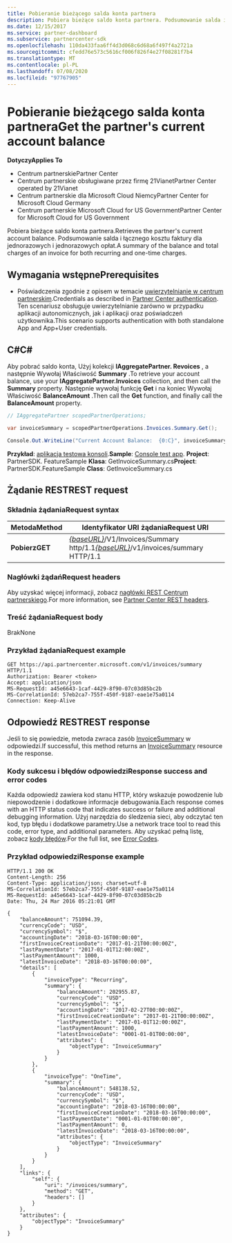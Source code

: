 ```yaml
---
title: Pobieranie bieżącego salda konta partnera
description: Pobiera bieżące saldo konta partnera. Podsumowanie salda i łącznego kosztu faktury dla jednorazowych i jednorazowych opłat.
ms.date: 12/15/2017
ms.service: partner-dashboard
ms.subservice: partnercenter-sdk
ms.openlocfilehash: 110da433faa6ff4d3d068c6d68a6f497f4a2721a
ms.sourcegitcommit: cfedd76e573c5616cf006f826f4e27f08281f7b4
ms.translationtype: MT
ms.contentlocale: pl-PL
ms.lasthandoff: 07/08/2020
ms.locfileid: "97767905"
---
```

# <a name="get-the-partners-current-account-balance"></a><span data-ttu-id="e4a87-104">Pobieranie bieżącego salda konta partnera</span><span class="sxs-lookup"><span data-stu-id="e4a87-104">Get the partner's current account balance</span></span>

<span data-ttu-id="e4a87-105">**Dotyczy**</span><span class="sxs-lookup"><span data-stu-id="e4a87-105">**Applies To**</span></span>

- <span data-ttu-id="e4a87-106">Centrum partnerskie</span><span class="sxs-lookup"><span data-stu-id="e4a87-106">Partner Center</span></span>
- <span data-ttu-id="e4a87-107">Centrum partnerskie obsługiwane przez firmę 21Vianet</span><span class="sxs-lookup"><span data-stu-id="e4a87-107">Partner Center operated by 21Vianet</span></span>
- <span data-ttu-id="e4a87-108">Centrum partnerskie dla Microsoft Cloud Niemcy</span><span class="sxs-lookup"><span data-stu-id="e4a87-108">Partner Center for Microsoft Cloud Germany</span></span>
- <span data-ttu-id="e4a87-109">Centrum partnerskie Microsoft Cloud for US Government</span><span class="sxs-lookup"><span data-stu-id="e4a87-109">Partner Center for Microsoft Cloud for US Government</span></span>

<span data-ttu-id="e4a87-110">Pobiera bieżące saldo konta partnera.</span><span class="sxs-lookup"><span data-stu-id="e4a87-110">Retrieves the partner's current account balance.</span></span> <span data-ttu-id="e4a87-111">Podsumowanie salda i łącznego kosztu faktury dla jednorazowych i jednorazowych opłat.</span><span class="sxs-lookup"><span data-stu-id="e4a87-111">A summary of the balance and total charges of an invoice for both recurring and one-time charges.</span></span>

## <a name="prerequisites"></a><span data-ttu-id="e4a87-112">Wymagania wstępne</span><span class="sxs-lookup"><span data-stu-id="e4a87-112">Prerequisites</span></span>

- <span data-ttu-id="e4a87-113">Poświadczenia zgodnie z opisem w temacie [uwierzytelnianie w centrum partnerskim](partner-center-authentication.md).</span><span class="sxs-lookup"><span data-stu-id="e4a87-113">Credentials as described in [Partner Center authentication](partner-center-authentication.md).</span></span> <span data-ttu-id="e4a87-114">Ten scenariusz obsługuje uwierzytelnianie zarówno w przypadku aplikacji autonomicznych, jak i aplikacji oraz poświadczeń użytkownika.</span><span class="sxs-lookup"><span data-stu-id="e4a87-114">This scenario supports authentication with both standalone App and App+User credentials.</span></span>

## <a name="c"></a><span data-ttu-id="e4a87-115">C\#</span><span class="sxs-lookup"><span data-stu-id="e4a87-115">C\#</span></span>

<span data-ttu-id="e4a87-116">Aby pobrać saldo konta, Użyj kolekcji **IAggregatePartner. Revoices** , a następnie Wywołaj Właściwość **Summary** .</span><span class="sxs-lookup"><span data-stu-id="e4a87-116">To retrieve your account balance, use your **IAggregatePartner.Invoices** collection, and then call the **Summary** property.</span></span> <span data-ttu-id="e4a87-117">Następnie wywołaj funkcję **Get** i na koniec Wywołaj Właściwość **BalanceAmount** .</span><span class="sxs-lookup"><span data-stu-id="e4a87-117">Then call the **Get** function, and finally call the **BalanceAmount** property.</span></span>

``` csharp
// IAggregatePartner scopedPartnerOperations;

var invoiceSummary = scopedPartnerOperations.Invoices.Summary.Get();

Console.Out.WriteLine("Current Account Balance:  {0:C}", invoiceSummary.BalanceAmount);
```

<span data-ttu-id="e4a87-118">**Przykład**: [aplikacja testowa konsoli](console-test-app.md).</span><span class="sxs-lookup"><span data-stu-id="e4a87-118">**Sample**: [Console test app](console-test-app.md).</span></span> <span data-ttu-id="e4a87-119">**Project**: PartnerSDK. FeatureSample **Klasa**: GetInvoiceSummary.cs</span><span class="sxs-lookup"><span data-stu-id="e4a87-119">**Project**: PartnerSDK.FeatureSample **Class**: GetInvoiceSummary.cs</span></span>

## <a name="rest-request"></a><span data-ttu-id="e4a87-120">Żądanie REST</span><span class="sxs-lookup"><span data-stu-id="e4a87-120">REST request</span></span>

### <a name="request-syntax"></a><span data-ttu-id="e4a87-121">Składnia żądania</span><span class="sxs-lookup"><span data-stu-id="e4a87-121">Request syntax</span></span>

| <span data-ttu-id="e4a87-122">Metoda</span><span class="sxs-lookup"><span data-stu-id="e4a87-122">Method</span></span>  | <span data-ttu-id="e4a87-123">Identyfikator URI żądania</span><span class="sxs-lookup"><span data-stu-id="e4a87-123">Request URI</span></span>                                                              |
|---------|--------------------------------------------------------------------------|
| <span data-ttu-id="e4a87-124">**Pobierz**</span><span class="sxs-lookup"><span data-stu-id="e4a87-124">**GET**</span></span> | <span data-ttu-id="e4a87-125">[*{baseURL}*](partner-center-rest-urls.md)/V1/Invoices/Summary http/1.1</span><span class="sxs-lookup"><span data-stu-id="e4a87-125">[*{baseURL}*](partner-center-rest-urls.md)/v1/invoices/summary HTTP/1.1</span></span>  |

### <a name="request-headers"></a><span data-ttu-id="e4a87-126">Nagłówki żądań</span><span class="sxs-lookup"><span data-stu-id="e4a87-126">Request headers</span></span>

<span data-ttu-id="e4a87-127">Aby uzyskać więcej informacji, zobacz [nagłówki REST Centrum partnerskiego](headers.md).</span><span class="sxs-lookup"><span data-stu-id="e4a87-127">For more information, see [Partner Center REST headers](headers.md).</span></span>

### <a name="request-body"></a><span data-ttu-id="e4a87-128">Treść żądania</span><span class="sxs-lookup"><span data-stu-id="e4a87-128">Request body</span></span>

<span data-ttu-id="e4a87-129">Brak</span><span class="sxs-lookup"><span data-stu-id="e4a87-129">None</span></span>

### <a name="request-example"></a><span data-ttu-id="e4a87-130">Przykład żądania</span><span class="sxs-lookup"><span data-stu-id="e4a87-130">Request example</span></span>

```http
GET https://api.partnercenter.microsoft.com/v1/invoices/summary HTTP/1.1
Authorization: Bearer <token>
Accept: application/json
MS-RequestId: a45e6643-1caf-4429-8f90-07c03d85bc2b
MS-CorrelationId: 57eb2ca7-755f-450f-9187-eae1e75a0114
Connection: Keep-Alive
```

## <a name="rest-response"></a><span data-ttu-id="e4a87-131">Odpowiedź REST</span><span class="sxs-lookup"><span data-stu-id="e4a87-131">REST response</span></span>

<span data-ttu-id="e4a87-132">Jeśli to się powiedzie, metoda zwraca zasób [InvoiceSummary](invoice-resources.md#invoicesummary) w odpowiedzi.</span><span class="sxs-lookup"><span data-stu-id="e4a87-132">If successful, this method returns an [InvoiceSummary](invoice-resources.md#invoicesummary) resource in the response.</span></span>

### <a name="response-success-and-error-codes"></a><span data-ttu-id="e4a87-133">Kody sukcesu i błędów odpowiedzi</span><span class="sxs-lookup"><span data-stu-id="e4a87-133">Response success and error codes</span></span>

<span data-ttu-id="e4a87-134">Każda odpowiedź zawiera kod stanu HTTP, który wskazuje powodzenie lub niepowodzenie i dodatkowe informacje debugowania.</span><span class="sxs-lookup"><span data-stu-id="e4a87-134">Each response comes with an HTTP status code that indicates success or failure and additional debugging information.</span></span> <span data-ttu-id="e4a87-135">Użyj narzędzia do śledzenia sieci, aby odczytać ten kod, typ błędu i dodatkowe parametry.</span><span class="sxs-lookup"><span data-stu-id="e4a87-135">Use a network trace tool to read this code, error type, and additional parameters.</span></span> <span data-ttu-id="e4a87-136">Aby uzyskać pełną listę, zobacz [kody błędów](error-codes.md).</span><span class="sxs-lookup"><span data-stu-id="e4a87-136">For the full list, see [Error Codes](error-codes.md).</span></span>

### <a name="response-example"></a><span data-ttu-id="e4a87-137">Przykład odpowiedzi</span><span class="sxs-lookup"><span data-stu-id="e4a87-137">Response example</span></span>

```http
HTTP/1.1 200 OK
Content-Length: 256
Content-Type: application/json; charset=utf-8
MS-CorrelationId: 57eb2ca7-755f-450f-9187-eae1e75a0114
MS-RequestId: a45e6643-1caf-4429-8f90-07c03d85bc2b
Date: Thu, 24 Mar 2016 05:21:01 GMT

{
    "balanceAmount": 751094.39,
    "currencyCode": "USD",
    "currencySymbol": "$",
    "accountingDate": "2018-03-16T00:00:00",
    "firstInvoiceCreationDate": "2017-01-21T00:00:00Z",
    "lastPaymentDate": "2017-01-01T12:00:00Z",
    "lastPaymentAmount": 1000,
    "latestInvoiceDate": "2018-03-16T00:00:00",
    "details": [
        {
            "invoiceType": "Recurring",
            "summary": {
                "balanceAmount": 202955.87,
                "currencyCode": "USD",
                "currencySymbol": "$",
                "accountingDate": "2017-02-27T00:00:00Z",
                "firstInvoiceCreationDate": "2017-01-21T00:00:00Z",
                "lastPaymentDate": "2017-01-01T12:00:00Z",
                "lastPaymentAmount": 1000,
                "latestInvoiceDate": "0001-01-01T00:00:00",
                "attributes": {
                    "objectType": "InvoiceSummary"
                }
            }
        },
        {
            "invoiceType": "OneTime",
            "summary": {
                "balanceAmount": 548138.52,
                "currencyCode": "USD",
                "currencySymbol": "$",
                "accountingDate": "2018-03-16T00:00:00",
                "firstInvoiceCreationDate": "2018-03-16T00:00:00",
                "lastPaymentDate": "0001-01-01T00:00:00",
                "lastPaymentAmount": 0,
                "latestInvoiceDate": "2018-03-16T00:00:00",
                "attributes": {
                    "objectType": "InvoiceSummary"
                }
            }
        }
    ],
    "links": {
        "self": {
            "uri": "/invoices/summary",
            "method": "GET",
            "headers": []
        }
    },
    "attributes": {
        "objectType": "InvoiceSummary"
    }
}
```

